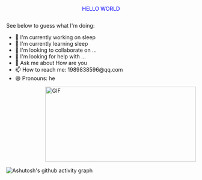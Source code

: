 <p style="color: blue; text-align: center;">HELLO WORLD</p>
<div style="overflow: auto;">
  <div style="float: center; width: 400px;">
    <p>See below to guess what I'm doing:</p>
    <ul>
      <li>🔭 I'm currently working on sleep</li>
      <li>🌱 I'm currently learning sleep</li>
      <li>👯 I'm looking to collaborate on ...</li>
      <li>🤔 I'm looking for help with ...</li>
      <li>💬 Ask me about How are you</li>
      <li>📫 How to reach me: 1989838596@qq.com</li>
      <li>😄 Pronouns: he</li>
    </ul>
  </div>
  <div style="float: right;width: 400px;">
    <img src="https://media.giphy.com/media/836HiJc7pgzy8iNXCn/giphy.gif" alt="GIF" width="400" height="200" />
  </div>
</div>

![Ashutosh's github activity graph](https://github-readme-activity-graph.vercel.app/graph?username=smallpoxscattered&theme=react-dark)
